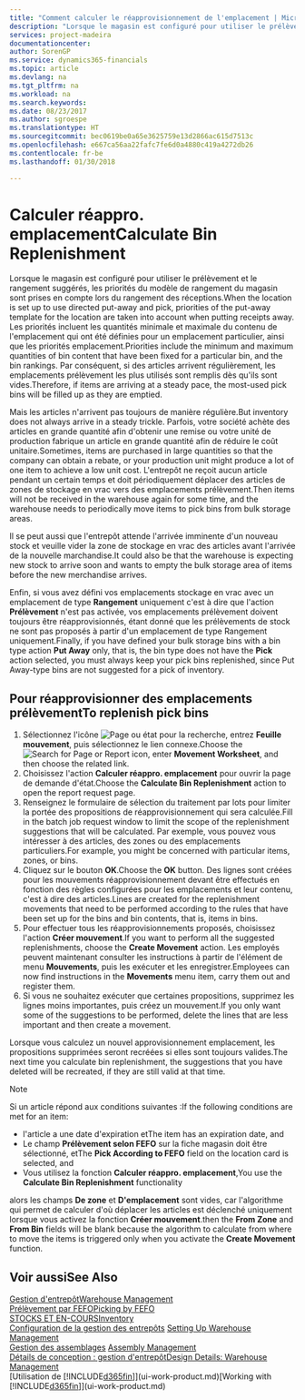 ```yaml
---
title: "Comment calculer le réapprovisionnement de l'emplacement | Microsoft Docs"
description: "Lorsque le magasin est configuré pour utiliser le prélèvement et le rangement suggérés, les priorités du modèle de rangement du magasin sont prises en compte lors du rangement des réceptions."
services: project-madeira
documentationcenter: 
author: SorenGP
ms.service: dynamics365-financials
ms.topic: article
ms.devlang: na
ms.tgt_pltfrm: na
ms.workload: na
ms.search.keywords: 
ms.date: 08/23/2017
ms.author: sgroespe
ms.translationtype: HT
ms.sourcegitcommit: bec0619be0a65e3625759e13d2866ac615d7513c
ms.openlocfilehash: e667ca56aa22fafc7fe6d0a4880c419a4272db26
ms.contentlocale: fr-be
ms.lasthandoff: 01/30/2018

---
```

# <a name="calculate-bin-replenishment"></a><span data-ttu-id="3aced-103">Calculer réappro. emplacement</span><span class="sxs-lookup"><span data-stu-id="3aced-103">Calculate Bin Replenishment</span></span>
<span data-ttu-id="3aced-104">Lorsque le magasin est configuré pour utiliser le prélèvement et le rangement suggérés, les priorités du modèle de rangement du magasin sont prises en compte lors du rangement des réceptions.</span><span class="sxs-lookup"><span data-stu-id="3aced-104">When the location is set up to use directed put-away and pick, priorities of the put-away template for the location are taken into account when putting receipts away.</span></span> <span data-ttu-id="3aced-105">Les priorités incluent les quantités minimale et maximale du contenu de l'emplacement qui ont été définies pour un emplacement particulier, ainsi que les priorités emplacement.</span><span class="sxs-lookup"><span data-stu-id="3aced-105">Priorities include the minimum and maximum quantities of bin content that have been fixed for a particular bin, and the bin rankings.</span></span> <span data-ttu-id="3aced-106">Par conséquent, si des articles arrivent régulièrement, les emplacements prélèvement les plus utilisés sont remplis dès qu'ils sont vides.</span><span class="sxs-lookup"><span data-stu-id="3aced-106">Therefore, if items are arriving at a steady pace, the most-used pick bins will be filled up as they are emptied.</span></span>  

<span data-ttu-id="3aced-107">Mais les articles n'arrivent pas toujours de manière régulière.</span><span class="sxs-lookup"><span data-stu-id="3aced-107">But inventory does not always arrive in a steady trickle.</span></span> <span data-ttu-id="3aced-108">Parfois, votre société achète des articles en grande quantité afin d'obtenir une remise ou votre unité de production fabrique un article en grande quantité afin de réduire le coût unitaire.</span><span class="sxs-lookup"><span data-stu-id="3aced-108">Sometimes, items are purchased in large quantities so that the company can obtain a rebate, or your production unit might produce a lot of one item to achieve a low unit cost.</span></span> <span data-ttu-id="3aced-109">L'entrepôt ne reçoit aucun article pendant un certain temps et doit périodiquement déplacer des articles de zones de stockage en vrac vers des emplacements prélèvement.</span><span class="sxs-lookup"><span data-stu-id="3aced-109">Then items will not be received in the warehouse again for some time, and the warehouse needs to periodically move items to pick bins from bulk storage areas.</span></span>  

<span data-ttu-id="3aced-110">Il se peut aussi que l'entrepôt attende l'arrivée imminente d'un nouveau stock et veuille vider la zone de stockage en vrac des articles avant l'arrivée de la nouvelle marchandise.</span><span class="sxs-lookup"><span data-stu-id="3aced-110">It could also be that the warehouse is expecting new stock to arrive soon and wants to empty the bulk storage area of items before the new merchandise arrives.</span></span>  

<span data-ttu-id="3aced-111">Enfin, si vous avez défini vos emplacements stockage en vrac avec un emplacement de type **Rangement** uniquement c'est à dire que l'action **Prélèvement** n'est pas activée, vos emplacements prélèvement doivent toujours être réapprovisionnés, étant donné que les prélèvements de stock ne sont pas proposés à partir d'un emplacement de type Rangement uniquement.</span><span class="sxs-lookup"><span data-stu-id="3aced-111">Finally, if you have defined your bulk storage bins with a bin type action **Put Away** only, that is, the bin type does not have the **Pick** action selected, you must always keep your pick bins replenished, since Put Away-type bins are not suggested for a pick of inventory.</span></span>  

## <a name="to-replenish-pick-bins"></a><span data-ttu-id="3aced-112">Pour réapprovisionner des emplacements prélèvement</span><span class="sxs-lookup"><span data-stu-id="3aced-112">To replenish pick bins</span></span>  
1.  <span data-ttu-id="3aced-113">Sélectionnez l'icône ![Page ou état pour la recherche](media/ui-search/search_small.png "Page ou état pour la recherche"), entrez **Feuille mouvement**, puis sélectionnez le lien connexe.</span><span class="sxs-lookup"><span data-stu-id="3aced-113">Choose the ![Search for Page or Report](media/ui-search/search_small.png "Search for Page or Report icon") icon, enter **Movement Worksheet**, and then choose the related link.</span></span>  
2.  <span data-ttu-id="3aced-114">Choisissez l'action **Calculer réappro. emplacement** pour ouvrir la page de demande d'état.</span><span class="sxs-lookup"><span data-stu-id="3aced-114">Choose the **Calculate Bin Replenishment** action to open the report request page.</span></span>  
3.  <span data-ttu-id="3aced-115">Renseignez le formulaire de sélection du traitement par lots pour limiter la portée des propositions de réapprovisionnement qui sera calculée.</span><span class="sxs-lookup"><span data-stu-id="3aced-115">Fill in the batch job request window to limit the scope of the replenishment suggestions that will be calculated.</span></span> <span data-ttu-id="3aced-116">Par exemple, vous pouvez vous intéresser à des articles, des zones ou des emplacements particuliers.</span><span class="sxs-lookup"><span data-stu-id="3aced-116">For example, you might be concerned with particular items, zones, or bins.</span></span>  
4.  <span data-ttu-id="3aced-117">Cliquez sur le bouton **OK**.</span><span class="sxs-lookup"><span data-stu-id="3aced-117">Choose the **OK** button.</span></span> <span data-ttu-id="3aced-118">Des lignes sont créées pour les mouvements réapprovisionnement devant être effectués en fonction des règles configurées pour les emplacements et leur contenu, c'est à dire des articles.</span><span class="sxs-lookup"><span data-stu-id="3aced-118">Lines are created for the replenishment movements that need to be performed according to the rules that have been set up for the bins and bin contents, that is, items in bins.</span></span>  
5.  <span data-ttu-id="3aced-119">Pour effectuer tous les réapprovisionnements proposés, choisissez l'action **Créer mouvement**.</span><span class="sxs-lookup"><span data-stu-id="3aced-119">If you want to perform all the suggested replenishments, choose the **Create Movement** action.</span></span> <span data-ttu-id="3aced-120">Les employés peuvent maintenant consulter les instructions à partir de l'élément de menu **Mouvements**, puis les exécuter et les enregistrer.</span><span class="sxs-lookup"><span data-stu-id="3aced-120">Employees can now find instructions in the **Movements** menu item, carry them out and register them.</span></span>  
6.  <span data-ttu-id="3aced-121">Si vous ne souhaitez exécuter que certaines propositions, supprimez les lignes moins importantes, puis créez un mouvement.</span><span class="sxs-lookup"><span data-stu-id="3aced-121">If you only want some of the suggestions to be performed, delete the lines that are less important and then create a movement.</span></span>  

<span data-ttu-id="3aced-122">Lorsque vous calculez un nouvel approvisionnement emplacement, les propositions supprimées seront recréées si elles sont toujours valides.</span><span class="sxs-lookup"><span data-stu-id="3aced-122">The next time you calculate bin replenishment, the suggestions that you have deleted will be recreated, if they are still valid at that time.</span></span>  

> [!NOTE]  
>  <span data-ttu-id="3aced-123">Si un article répond aux conditions suivantes :</span><span class="sxs-lookup"><span data-stu-id="3aced-123">If the following conditions are met for an item:</span></span>  
>   
>  -   <span data-ttu-id="3aced-124">l'article a une date d'expiration et</span><span class="sxs-lookup"><span data-stu-id="3aced-124">The item has an expiration date, and</span></span>  
> -   <span data-ttu-id="3aced-125">Le champ **Prélèvement selon FEFO** sur la fiche magasin doit être sélectionné, et</span><span class="sxs-lookup"><span data-stu-id="3aced-125">The **Pick According to FEFO** field on the location card is selected, and</span></span>  
> -   <span data-ttu-id="3aced-126">Vous utilisez la fonction **Calculer réappro. emplacement**,</span><span class="sxs-lookup"><span data-stu-id="3aced-126">You use the **Calculate Bin Replenishment** functionality</span></span>  
>   
>  <span data-ttu-id="3aced-127">alors les champs **De zone** et **D'emplacement** sont vides, car l'algorithme qui permet de calculer d'où déplacer les articles est déclenché uniquement lorsque vous activez la fonction **Créer mouvement**.</span><span class="sxs-lookup"><span data-stu-id="3aced-127">then the **From Zone** and **From Bin** fields will be blank because the algorithm to calculate from where to move the items is triggered only when you activate the **Create Movement** function.</span></span>  

## <a name="see-also"></a><span data-ttu-id="3aced-128">Voir aussi</span><span class="sxs-lookup"><span data-stu-id="3aced-128">See Also</span></span>  
[<span data-ttu-id="3aced-129">Gestion d'entrepôt</span><span class="sxs-lookup"><span data-stu-id="3aced-129">Warehouse Management</span></span>](warehouse-manage-warehouse.md)  
[<span data-ttu-id="3aced-130">Prélèvement par FEFO</span><span class="sxs-lookup"><span data-stu-id="3aced-130">Picking by FEFO</span></span>](warehouse-picking-by-fefo.md)  
[<span data-ttu-id="3aced-131">STOCKS ET EN-COURS</span><span class="sxs-lookup"><span data-stu-id="3aced-131">Inventory</span></span>](inventory-manage-inventory.md)  
<span data-ttu-id="3aced-132">[Configuration de la gestion des entrepôts](warehouse-setup-warehouse.md)   </span><span class="sxs-lookup"><span data-stu-id="3aced-132">[Setting Up Warehouse Management](warehouse-setup-warehouse.md)   </span></span>  
<span data-ttu-id="3aced-133">[Gestion des assemblages](assembly-assemble-items.md)  </span><span class="sxs-lookup"><span data-stu-id="3aced-133">[Assembly Management](assembly-assemble-items.md)  </span></span>  
[<span data-ttu-id="3aced-134">Détails de conception : gestion d'entrepôt</span><span class="sxs-lookup"><span data-stu-id="3aced-134">Design Details: Warehouse Management</span></span>](design-details-warehouse-management.md)  
<span data-ttu-id="3aced-135">[Utilisation de [!INCLUDE[d365fin](includes/d365fin_md.md)]](ui-work-product.md)</span><span class="sxs-lookup"><span data-stu-id="3aced-135">[Working with [!INCLUDE[d365fin](includes/d365fin_md.md)]](ui-work-product.md)</span></span>

